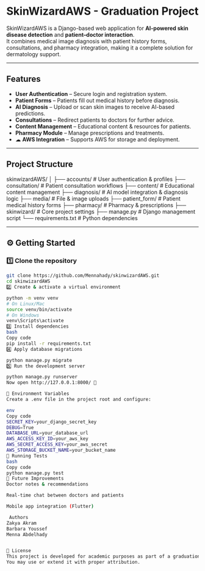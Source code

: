 #  SkinWizardAWS - Graduation Project

SkinWizardAWS is a Django-based web application for **AI-powered skin disease detection** and **patient–doctor interaction**.  
It combines medical image diagnosis with patient history forms, consultations, and pharmacy integration, making it a complete solution for dermatology support.

---

## Features

-  **User Authentication** – Secure login and registration system.  
-  **Patient Forms** – Patients fill out medical history before diagnosis.  
-  **AI Diagnosis** – Upload or scan skin images to receive AI-based predictions.  
-  **Consultations** – Redirect patients to doctors for further advice.  
-  **Content Management** – Educational content & resources for patients.  
-  **Pharmacy Module** – Manage prescriptions and treatments.  
- ☁ **AWS Integration** – Supports AWS for storage and deployment.  

---

## Project Structure

skinwizardAWS/
│
├── accounts/ # User authentication & profiles
├── consultation/ # Patient consultation workflows
├── content/ # Educational content management
├── diagnosis/ # AI model integration & diagnosis logic
├── media/ # File & image uploads
├── patient_form/ # Patient medical history forms
├── pharmacy/ # Pharmacy & prescriptions
├── skinwizard/ # Core project settings
├── manage.py # Django management script
└── requirements.txt # Python dependencies



---

## ⚙️ Getting Started

### 1️⃣ Clone the repository
```bash
git clone https://github.com/Mennahady/skinwizardAWS.git
cd skinwizardAWS
2️⃣ Create & activate a virtual environment

python -m venv venv
# On Linux/Mac
source venv/bin/activate
# On Windows
venv\Scripts\activate
3️⃣ Install dependencies
bash
Copy code
pip install -r requirements.txt
4️⃣ Apply database migrations

python manage.py migrate
5️⃣ Run the development server

python manage.py runserver
Now open http://127.0.0.1:8000/ 🎉

🔑 Environment Variables
Create a .env file in the project root and configure:

env
Copy code
SECRET_KEY=your_django_secret_key
DEBUG=True
DATABASE_URL=your_database_url
AWS_ACCESS_KEY_ID=your_aws_key
AWS_SECRET_ACCESS_KEY=your_aws_secret
AWS_STORAGE_BUCKET_NAME=your_bucket_name
🧪 Running Tests
bash
Copy code
python manage.py test
📌 Future Improvements
Doctor notes & recommendations

Real-time chat between doctors and patients

Mobile app integration (Flutter)

 Authors
Zakya Akram
Barbara Youssef
Menna Abdelhady


📜 License
This project is developed for academic purposes as part of a graduation project.
You may use or extend it with proper attribution.
